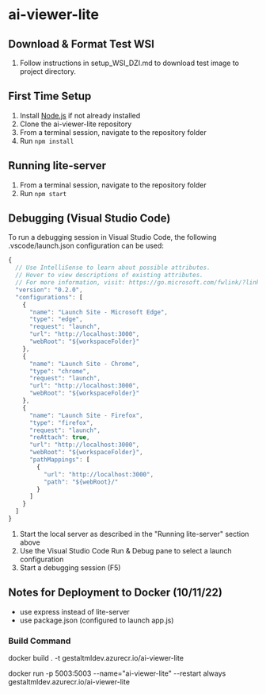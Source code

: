 # ai-viewer-lite  

## Download & Format Test WSI

1. Follow instructions in setup_WSI_DZI.md to download test image to project directory.

## First Time Setup

1. Install [Node.js](http://nodejs.org/) if not already installed
1. Clone the ai-viewer-lite repository
1. From a terminal session, navigate to the repository folder
1. Run `npm install`

## Running lite-server

1. From a terminal session, navigate to the repository folder
1. Run `npm start`

## Debugging (Visual Studio Code)

To run a debugging session in Visual Studio Code, the following .vscode/launch.json configuration can be used:

```javascript
{
  // Use IntelliSense to learn about possible attributes.
  // Hover to view descriptions of existing attributes.
  // For more information, visit: https://go.microsoft.com/fwlink/?linkid=830387
  "version": "0.2.0",
  "configurations": [
    {
      "name": "Launch Site - Microsoft Edge",
      "type": "edge",
      "request": "launch",
      "url": "http://localhost:3000",
      "webRoot": "${workspaceFolder}"
    },
    {
      "name": "Launch Site - Chrome",
      "type": "chrome",
      "request": "launch",
      "url": "http://localhost:3000",
      "webRoot": "${workspaceFolder}"
    },
    {
      "name": "Launch Site - Firefox",
      "type": "firefox",
      "request": "launch",
      "reAttach": true,
      "url": "http://localhost:3000",
      "webRoot": "${workspaceFolder}",
      "pathMappings": [
        {
          "url": "http://localhost:3000",
          "path": "${webRoot}/"
        }
      ]
    }
  ]
}
```

1. Start the local server as described in the "Running lite-server" section above
1. Use the Visual Studio Code Run & Debug pane to select a launch configuration
1. Start a debugging session (F5)

## Notes for Deployment to Docker (10/11/22)
- use express instead of lite-server
- use package.json (configured to launch app.js)

### Build Command
docker build . -t gestaltmldev.azurecr.io/ai-viewer-lite

docker run -p 5003:5003 --name="ai-viewer-lite" --restart always gestaltmldev.azurecr.io/ai-viewer-lite

